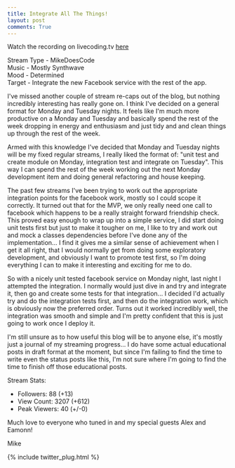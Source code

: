 ```yaml
---
title: Integrate All The Things!
layout: post
comments: True
---
```


Watch the recording on livecoding.tv [here](https://www.livecoding.tv/video/mikedoescode-moar-social-stuff-2/)  

Stream Type - MikeDoesCode   
Music - Mostly Synthwave   
Mood - Determined   
Target - Integrate the new Facebook service with the rest of the app.  

I've missed another couple of stream re-caps out of the blog, but nothing incredibly interesting has really gone on. I think I've decided on a general format for Monday and Tuesday nights. It feels like I'm much more productive on a Monday and Tuesday and basically spend the rest of the week dropping in energy and enthusiasm and just tidy and and clean things up through the rest of the week.

Armed with this knowledge I've decided that Monday and Tuesday nights will be my fixed regular streams, I really liked the format of: "unit test and create module on Monday, integration test and integrate on Tuesday". This way I can spend the rest of the week working out the next Monday development item and doing general refactoring and house keeping.

The past few streams I've been trying to work out the appropriate integration points for the facebook work, mostly so I could scope it correctly. It turned out that for the MVP, we only really need one call to facebook which happens to be a really straight forward friendship check. This proved easy enough to wrap up into a simple service, I did start doing unit tests first but just to make it tougher on me, I like to try and work out and mock a classes dependencies before I've done any of the implementation... I find it gives me a similar sense of achievement when I get it all right, that I would normally get from doing some exploratory development, and obviously I want to promote test first, so I'm doing everything I can to make it interesting and exciting for me to do.

So with a nicely unit tested facebook service on Monday night, last night I attempted the integration. I normally would just dive in and try and integrate it, then go and create some tests for that integration... I decided I'd actually try and do the integration tests first, and then do the integration work, which is obviously now the preferred order. Turns out it worked incredibly well, the integration was smooth and simple and I'm pretty confident that this is just going to work once I deploy it.

I'm still unsure as to how useful this blog will be to anyone else, it's mostly just a journal of my streaming progress... I do have some actual educational posts in draft format at the moment, but since I'm failing to find the time to write even the status posts like this, I'm not sure where I'm going to find the time to finish off those educational posts.


Stream Stats:  
 - Followers: 88 (+13)   
 - View Count: 3207 (+612)    
 - Peak Viewers: 40 (+/-0) 

Much love to everyone who tuned in and my special guests Alex and Eamonn!

Mike

{% include twitter_plug.html %}
